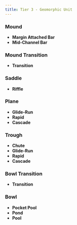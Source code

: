 ```yaml
---
title: Tier 3 - Geomorphic Unit
---
```


### Mound
- **Margin Attached Bar** 
- **Mid-Channel Bar** 

### Mound Transition
- **Transition**

### Saddle
- **Riffle** 

### Plane
- **Glide-Run**
- **Rapid**
- **Cascade**

### Trough
- **Chute**
- **Glide-Run**
- **Rapid**
- **Cascade**

### Bowl Transition
- **Transition**

### Bowl
- **Pocket Pool**
- **Pond**
- **Pool**